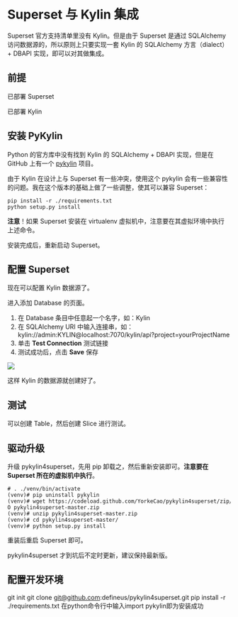 # Superset 与 Kylin 集成

Superset 官方支持清单里没有 Kylin。但是由于 Superset 是通过 SQLAlchemy 访问数据源的，所以原则上只要实现一套 Kylin 的 SQLAlchemy 方言（dialect）+ DBAPI 实现，即可以对其做集成。



## 前提

已部署 Superset

已部署 Kylin



## 安装 PyKylin

Python 的官方库中没有找到 Kylin 的 SQLAlchemy + DBAPI 实现，但是在 GitHub 上有一个 [pykylin](https://github.com/wxiang7/pykylin) 项目。

由于 Kylin 在设计上与 Superset 有一些冲突，使用这个 pykylin 会有一些兼容性的问题。我在这个版本的基础上做了一些调整，使其可以兼容 Superset：

```
pip install -r ./requirements.txt
python setup.py install
```

**注意**！如果 Superset 安装在 virtualenv 虚拟机中，注意要在其虚拟环境中执行上述命令。

安装完成后，重新启动 Superset。



## 配置 Superset

现在可以配置 Kylin 数据源了。

进入添加 Database 的页面。

1. 在 Database 条目中任意起一个名字，如：Kylin
2. 在 SQLAlchemy URI 中输入连接串，如：kylin://admin:KYLIN@localhost:7070/kylin/api?project=yourProjectName
3. 单击 **Test Connection** 测试链接
4. 测试成功后，点击 **Save** 保存

![](https://raw.githubusercontent.com/YorkeCao/pykylin4superset/master/assets/image/kylin00.png)

这样 Kylin 的数据源就创建好了。



## 测试

可以创建 Table，然后创建 Slice 进行测试。



## 驱动升级

升级 pykylin4superset，先用 pip 卸载之，然后重新安装即可。**注意要在 Superset 所在的虚拟机中执行**。

```
# . ./venv/bin/activate
(venv)# pip uninstall pykylin
(venv)# wget https://codeload.github.com/YorkeCao/pykylin4superset/zip/master -O pykylin4superset‐master.zip
(venv)# unzip pykylin4superset‐master.zip
(venv)# cd pykylin4superset‐master/
(venv)# python setup.py install
```

重装后重启 Superset 即可。

pykylin4superset 才到坑后不定时更新，建议保持最新版。

## 配置开发环境
git init
git clone git@github.com:defineus/pykylin4superset.git
pip install -r ./requirements.txt
在python命令行中输入import pykylin即为安装成功


